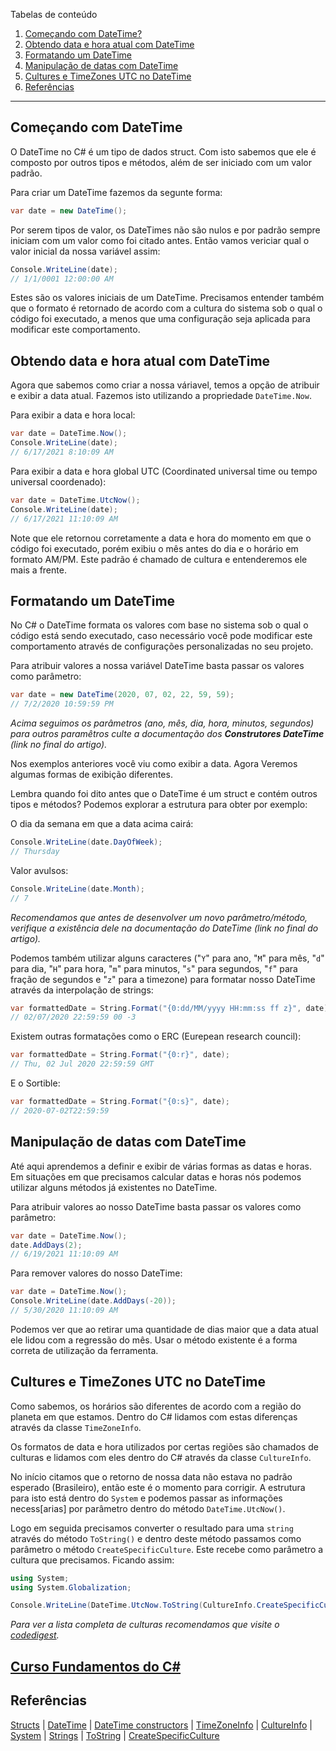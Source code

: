 Tabelas de conteúdo 
 1. [Começando com DateTime?](#comecandocomdatetime)
 2. [Obtendo data e hora atual com DateTime](#obtendo-data-e-hora-atual-com-datetime)
 3. [Formatando um DateTime](#formatando-um-datetime)
 4. [Manipulação de datas com DateTime](#manipulacao-de-datas-com-datetime)
 5. [Cultures e TimeZones UTC no DateTime](#cultures-e-timezones-utc-no-datetime)
 6. [Referências](#referencias)

*******

<div id='comecandocomdatetime'></div> 

## Começando com DateTime
O DateTime no C# é um tipo de dados struct. Com isto sabemos que ele é composto por outros tipos e métodos, além de ser iniciado com um valor padrão.

Para criar um DateTime fazemos da segunte forma:

```csharp
var date = new DateTime();
```

Por serem tipos de valor, os DateTimes não são nulos e por padrão sempre iniciam com um valor como foi citado antes. Então vamos vericiar qual o valor inicial da nossa variável assim:

```csharp
Console.WriteLine(date);
// 1/1/0001 12:00:00 AM
```

Estes são os valores iniciais de um DateTime. Precisamos entender também que o formato é retornado de acordo com a cultura do sistema sob o qual o código foi executado, a menos que uma configuração seja aplicada para modificar este comportamento.

<div id="obtendo-data-e-hora-atual-com-datetime"></div>

## Obtendo data e hora atual com DateTime
Agora que sabemos como criar a nossa váriavel, temos a opção de atribuir e exibir a data atual. Fazemos isto utilizando a propriedade `DateTime.Now`.

Para exibir a data e hora local:
```csharp
var date = DateTime.Now();
Console.WriteLine(date);
// 6/17/2021 8:10:09 AM
```

Para exibir a data e hora global UTC (Coordinated universal time ou tempo universal coordenado):
```csharp
var date = DateTime.UtcNow();
Console.WriteLine(date);
// 6/17/2021 11:10:09 AM
```

Note que ele retornou corretamente a data e hora do momento em que o código foi executado, porém exibiu o mês antes do dia e o horário em formato AM/PM. Este padrão é chamado de cultura e entenderemos ele mais a frente.

<div id="formatando-um-datetime"></div>

## Formatando um DateTime

No C# o DateTime formata os valores com base no sistema sob o qual o código está sendo executado, caso necessário você pode modificar este comportamento através de configurações personalizadas no seu projeto.

Para atribuir valores a nossa variável DateTime basta passar os valores como parâmetro:

```csharp
var date = new DateTime(2020, 07, 02, 22, 59, 59);
// 7/2/2020 10:59:59 PM
```

*Acima seguimos os parâmetros (ano, mês, dia, hora, minutos, segundos) para outros paramêtros culte a documentação dos **Construtores DateTime** (link no final do artigo).*

Nos exemplos anteriores você viu como exibir a data. Agora Veremos algumas formas de exibição diferentes.

Lembra quando foi dito antes que o DateTime é um struct e contém outros tipos e métodos? Podemos explorar a estrutura para obter por exemplo:

O dia da semana em que a data acima cairá:
```csharp
Console.WriteLine(date.DayOfWeek);
// Thursday
```

Valor avulsos:
```csharp
Console.WriteLine(date.Month);
// 7
```
*Recomendamos que antes de desenvolver um novo parâmetro/método, verifique a existência dele na documentação do DateTime (link no final do artigo).*

Podemos também utilizar alguns caracteres ("`Y`" para ano, "`M`" para mês, "`d`" para dia, "`H`" para hora, "`m`" para minutos, "`s`" para segundos, "`f`" para fração de segundos e "`z`" para a timezone) para formatar nosso DateTime através da interpolação de strings:

```csharp
var formattedDate = String.Format("{0:dd/MM/yyyy HH:mm:ss ff z}", date);
// 02/07/2020 22:59:59 00 -3
```

Existem outras formatações como o ERC (Eurepean research council):
```csharp
var formattedDate = String.Format("{0:r}", date);
// Thu, 02 Jul 2020 22:59:59 GMT
```

E o Sortible:
```csharp
var formattedDate = String.Format("{0:s}", date);
// 2020-07-02T22:59:59
```

<div id="manipulacao-de-datas-com-datetime"></div>

## Manipulação de datas com DateTime

Até aqui aprendemos a definir e exibir de várias formas as datas e horas. Em situações em que precisamos calcular datas e horas nós podemos utilizar alguns métodos já existentes no DateTime.

Para atribuir valores ao nosso DateTime basta passar os valores como parâmetro:
```csharp
var date = DateTime.Now();
date.AddDays(2);
// 6/19/2021 11:10:09 AM
```

Para remover valores do nosso DateTime:
```csharp
var date = DateTime.Now();
Console.WriteLine(date.AddDays(-20));
// 5/30/2020 11:10:09 AM
```

Podemos ver que ao retirar uma quantidade de dias maior que a data atual ele lidou com a regressão do mês. Usar o método existente é a forma correta de utilização da ferramenta.

<div id="cultures-e-timezones-utc-no-datetime"></div>

## Cultures e TimeZones UTC no DateTime

Como sabemos, os horários são diferentes de acordo com a região do planeta em que estamos. Dentro do C# lidamos com estas diferenças através da classe `TimeZoneInfo`.

Os formatos de data e hora utilizados por certas regiões são chamados de culturas e lidamos com eles dentro do C# através da classe `CultureInfo`.

No início citamos que o retorno de nossa data não estava no padrão esperado (Brasileiro), então este é o momento para corrigir. A estrutura para isto está dentro do `System` e podemos passar as informações necess[arias] por parâmetro dentro do método `DateTime.UtcNow()`.

Logo em seguida precisamos converter o resultado para uma `string` através do método `ToString()` e dentro deste método passamos como parâmetro o método `CreateSpecificCulture`. Este recebe como parâmetro a cultura que precisamos. Ficando assim:

```csharp
using System;
using System.Globalization;

Console.WriteLine(DateTime.UtcNow.ToString(CultureInfo.CreateSpecificCulture("pt-BR")));
```
*Para ver a lista completa de culturas recomendamos que visite o [codedigest](http://www.codedigest.com/CodeDigest/207-Get-All-Language-Country-Code-List-for-all-Culture-in-C---ASP-Net.aspx).*

## [Curso Fundamentos do C#](https://beta.balta.io/cursos/fundamentos-csharp)

<div id="referencias"></div>

## Referências
[Structs](https://docs.microsoft.com/en-us/dotnet/csharp/language-reference/language-specification/structs) | [DateTime](https://docs.microsoft.com/en-us/dotnet/api/system.datetime?view=net-5.0) | [DateTime constructors](https://docs.microsoft.com/en-us/dotnet/api/system.datetime.-ctor?view=net-5.0) | [TimeZoneInfo](https://docs.microsoft.com/en-us/dotnet/api/system.timezoneinfo?view=net-5.0) | [CultureInfo](https://docs.microsoft.com/en-us/dotnet/api/system.globalization.cultureinfo?view=net-5.0) | [System](https://docs.microsoft.com/en-us/dotnet/api/system?view=net-5.0) | [Strings](https://docs.microsoft.com/en-us/dotnet/csharp/programming-guide/strings/) | [ToString](https://docs.microsoft.com/en-us/dotnet/api/system.object.tostring?view=net-5.0) | [CreateSpecificCulture](https://docs.microsoft.com/en-us/dotnet/api/system.globalization.cultureinfo.createspecificculture?view=net-5.0)
